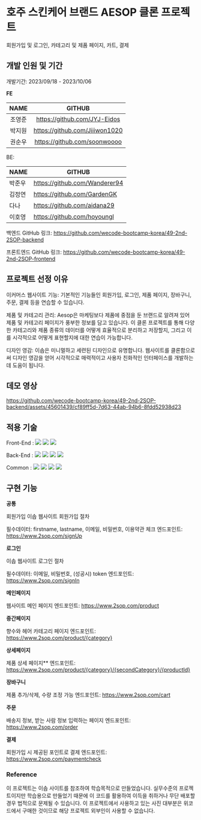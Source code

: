 # 호주 스킨케어 브랜드 AESOP 클론 프로젝트
회원가입 및 로그인, 카테고리 및 제품 페이지, 카트, 결제

## 개발 인원 및 기간
개발기간: 2023/09/18 - 2023/10/06

**FE**

 NAME | GITHUB |
| :-----: | :---: | 
|  조영준 | https://github.com/JYJ-Eidos   | 
| 박지원 | https://github.com/Jiiiwon1020 | 
| 권순우 | https://github.com/soonwoooo | 

BE:

| NAME | GITHUB |
| ------------- | ------------- |
| 박준우  | https://github.com/Wanderer94  |
| 김정연  | https://github.com/GardenGK |
| 다나  | https://github.com/aidana29  |
| 이호영  | https://github.com/hoyoungl |

백엔드 GitHub 링크: https://github.com/wecode-bootcamp-korea/49-2nd-2SOP-backend

프론트엔드 GitHub 링크: https://github.com/wecode-bootcamp-korea/49-2nd-2SOP-frontend

## 프로젝트 선정 이유
이커머스 웹사이트 기능: 기본적인 기능들인 회원가입, 로그인, 제품 페이지, 장바구니, 주문, 결제 등을 연습할 수 있습니다.

제품 및 카테고리 관리: Aesop은 마케팅보다 제품에 중점을 둔 브랜드로 알려져 있어 제품 및 카테고리 페이지가 풍부한 정보를 담고 있습니다. 이 클론 프로젝트를 통해 다양한 카테고리와 
제품 종류의 데이터를 어떻게 효율적으로 분리하고 저장할지, 그리고 이를 시각적으로 어떻게 표현할지에 대한 연습이 가능합니다.

디자인 영감: 이솝은 미니멀하고 세련된 디자인으로 유명합니다. 웹사이트를 클론함으로써 디자인 영감을 얻어 시각적으로 매력적이고 사용자 친화적인 인터페이스를 개발하는 데 도움이 됩니다.

## 데모 영상


https://github.com/wecode-bootcamp-korea/49-2nd-2SOP-backend/assets/45601439/cf89ff5d-7d63-44ab-94b6-8fdd52938d23



## 적용 기술
Front-End : <img src="https://img.shields.io/badge/html5-E34F26?style=for-the-badge&logo=html5&logoColor=white"> 
  <img src="https://img.shields.io/badge/css-1572B6?style=for-the-badge&logo=css3&logoColor=white"> 
 <img src="https://img.shields.io/badge/react-61DAFB?style=for-the-badge&logo=react&logoColor=black"> 

Back-End :  <img src="https://img.shields.io/badge/javascript-F7DF1E?style=for-the-badge&logo=javascript&logoColor=black"> 
<img src="https://img.shields.io/badge/node.js-339933?style=for-the-badge&logo=Node.js&logoColor=white">
   <img src="https://img.shields.io/badge/mysql-4479A1?style=for-the-badge&logo=mysql&logoColor=white"> 
  <img src="https://img.shields.io/badge/express-000000?style=for-the-badge&logo=express&logoColor=white">

Common : 
  <img src="https://img.shields.io/badge/github-181717?style=for-the-badge&logo=github&logoColor=white">
  <img src="https://img.shields.io/badge/git-F05032?style=for-the-badge&logo=git&logoColor=white">
   <img src="https://img.shields.io/badge/trello-0052CC?style=for-the-badge&logo=trello&logoColor=white">
   <img src="https://img.shields.io/badge/.env-ECD53F?style=for-the-badge&logo=.env&logoColor=white">
   


## 구현 기능
**공통**

회원가입
이솝 웹사이트 회원가입 절차

필수데이터: firstname, lastname, 이메일, 비밀번호, 이용약관 체크
엔드포인트: https://www.2sop.com/signUp

**로그인**

이솝 웹사이트 로그인 절차

필수데이터: 이메일, 비밀번호, (성공시) token
엔드포인트: https://www.2sop.com/signIn

**메인페이지**

웹사이트 메인 페이지
엔드포인트: https://www.2sop.com/product

**중간페이지**

향수와 헤어 카테고리 페이지
엔드포인트: https://www.2sop.com/product/{category}

**상세페이지**

제품 상세 페이지**
엔드포인트: https://www.2sop.com/product/{category}/{secondCategory}/{productId}

**장바구니**

제품 추가/삭제, 수량 조정 가능
엔드포인트: https://www.2sop.com/cart

**주문**

배송지 정보, 받는 사람 정보 입력하는 페이지
엔드포인트: https://www.2sop.com/order

**결제**

회원가입 시 제공된 포인트로 결제
엔드포인트: https://www.2sop.com/paymentcheck

### Reference
이 프로젝트는 이솝 사이트를 참조하여 학습목적으로 만들었습니다.
실무수준의 프로젝트이지만 학습용으로 만들었기 때문에 이 코드를 활용하여 이득을 취하거나 무단 배포할 경우 법적으로 문제될 수 있습니다.
이 프로젝트에서 사용하고 있는 사진 대부분은 위코드에서 구매한 것이므로 해당 프로젝트 외부인이 사용할 수 없습니다.
